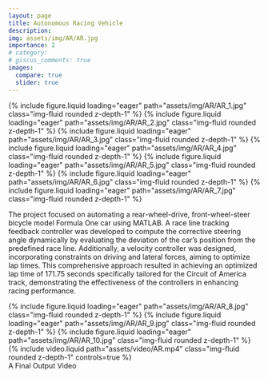 ```yaml
---
layout: page
title: Autonomous Racing Vehicle
description: 
img: assets/img/AR/AR.jpg
importance: 2
# category: 
# giscus_comments: true
images:
  compare: true
  slider: true
---
```


<swiper-container keyboard="true" navigation="true" pagination="true" pagination-clickable="true" pagination-dynamic-bullets="true" rewind="true">
  <swiper-slide>{% include figure.liquid loading="eager" path="assets/img/AR/AR_1.jpg" class="img-fluid rounded z-depth-1" %}</swiper-slide>
  <swiper-slide>{% include figure.liquid loading="eager" path="assets/img/AR/AR_2.jpg" class="img-fluid rounded z-depth-1" %}</swiper-slide>
  <swiper-slide>{% include figure.liquid loading="eager" path="assets/img/AR/AR_3.jpg" class="img-fluid rounded z-depth-1" %}</swiper-slide>
  <swiper-slide>{% include figure.liquid loading="eager" path="assets/img/AR/AR_4.jpg" class="img-fluid rounded z-depth-1" %}</swiper-slide>
  <swiper-slide>{% include figure.liquid loading="eager" path="assets/img/AR/AR_5.jpg" class="img-fluid rounded z-depth-1" %}</swiper-slide>
  <swiper-slide>{% include figure.liquid loading="eager" path="assets/img/AR/AR_6.jpg" class="img-fluid rounded z-depth-1" %}</swiper-slide>
  <swiper-slide>{% include figure.liquid loading="eager" path="assets/img/AR/AR_7.jpg" class="img-fluid rounded z-depth-1" %}</swiper-slide>
</swiper-container>

The project focused on automating a rear-wheel-drive, front-wheel-steer bicycle model Formula One car using MATLAB. A race line tracking feedback controller was developed to compute the corrective steering angle dynamically by evaluating the deviation of the car’s position from the predefined race line. Additionally, a velocity controller was designed, incorporating constraints on driving and lateral forces, aiming to optimize lap times. This comprehensive approach resulted in achieving an optimized lap time of 171.75 seconds specifically tailored for the Circuit of America track, demonstrating the effectiveness of the controllers in enhancing racing performance.

<swiper-container keyboard="true" navigation="true" pagination="true" pagination-clickable="true" pagination-dynamic-bullets="true" rewind="true">
  <swiper-slide>{% include figure.liquid loading="eager" path="assets/img/AR/AR_8.jpg" class="img-fluid rounded z-depth-1" %}</swiper-slide>
  <swiper-slide>{% include figure.liquid loading="eager" path="assets/img/AR/AR_9.jpg" class="img-fluid rounded z-depth-1" %}</swiper-slide>
  <swiper-slide>{% include figure.liquid loading="eager" path="assets/img/AR/AR_10.jpg" class="img-fluid rounded z-depth-1" %}</swiper-slide>
</swiper-container>

<div class="row">
    {% include video.liquid path="assets/video/AR.mp4" class="img-fluid rounded z-depth-1" controls=true %}
</div>
<div class="caption">
    A Final Output Video
</div>